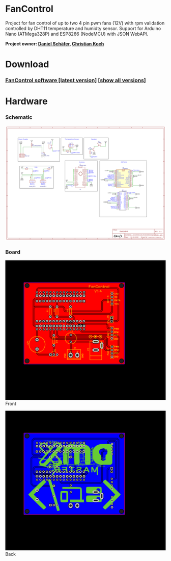 # FanControl

Project for fan control of up to two 4 pin pwm fans (12V) with rpm validation controlled by DHT11 temperature and humidty sensor. Support for Arduino Nano (ATMega328P) and ESP8266 (NodeMCU) with JSON WebAPI.

**Project owner: [Daniel Schäfer](https://github.com/schaeferservices), [Christian Koch](https://github.com/KochChristian)**

# Download
### [FanControl software [latest version]](https://github.com/schaeferservices/FanControl/releases/latest) [[show all versions]](https://github.com/schaeferservices/FanControl/releases)

# Hardware
### Schematic
![](https://github.com/schaeferservices/FanControl/blob/master/src/FanControl.sch.jpg?raw=true)

### Board
![](https://github.com/schaeferservices/FanControl/blob/master/src/FanControl.brd.1.png?raw=true)
Front

![](https://github.com/schaeferservices/FanControl/blob/master/src/FanControl.brd.2.png?raw=true)
Back

